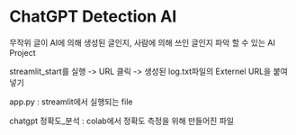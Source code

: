 # ChatGPT Detection AI

무작위 글이 AI에 의해 생성된 글인지, 사람에 의해 쓰인 글인지 파악 할 수 있는 AI Project

streamlit_start를 실행 -> URL 클릭 -> 생성된 log.txt파일의 Externel URL을 붙여넣기

app.py : streamlit에서 실행되는 file


chatgpt 정확도_분석 : colab에서 정확도 측정을 위해 만들어진 파일
